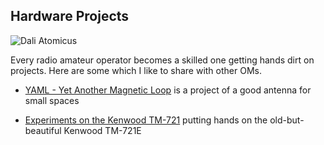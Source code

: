 ## Hardware Projects

![Dali Atomicus](/IK0YUP/images/dali_atomicus-halsman1948.jpg)

Every radio amateur operator becomes a skilled one getting hands dirt on projects.  Here are some which I like to share with other OMs.

 * [YAML - Yet Another Magnetic Loop](YAML/) is a project of a good antenna for small spaces

 * [Experiments on the Kenwood TM-721](TM-721E/) putting hands on the old-but-beautiful Kenwood TM-721E

